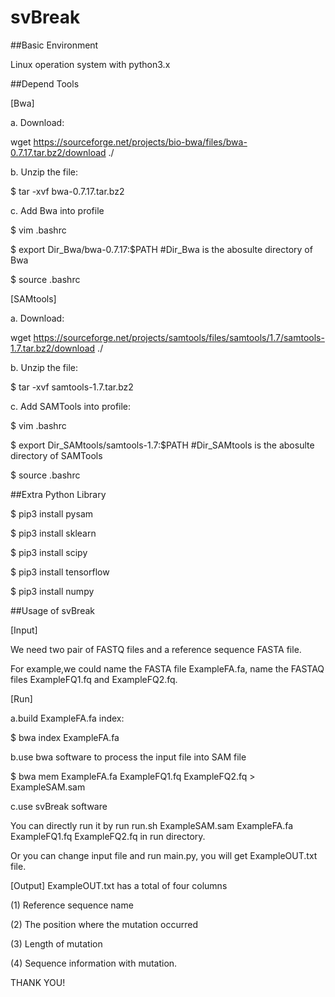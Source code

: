# svBreak

##Basic Environment

Linux operation system with python3.x

##Depend Tools

[Bwa]

a. Download:

wget https://sourceforge.net/projects/bio-bwa/files/bwa-0.7.17.tar.bz2/download ./

b. Unzip the file:

$ tar -xvf bwa-0.7.17.tar.bz2

c. Add Bwa into profile

$ vim .bashrc

$ export Dir_Bwa/bwa-0.7.17:$PATH #Dir_Bwa is the abosulte directory of Bwa

$ source .bashrc

[SAMtools]

a. Download:

wget https://sourceforge.net/projects/samtools/files/samtools/1.7/samtools-1.7.tar.bz2/download ./

b. Unzip the file:

$ tar -xvf samtools-1.7.tar.bz2

c. Add SAMTools into profile:

$ vim .bashrc

$ export Dir_SAMtools/samtools-1.7:$PATH #Dir_SAMtools is the abosulte directory of SAMTools

$ source .bashrc

##Extra Python Library

$ pip3 install pysam

$ pip3 install sklearn

$ pip3 install scipy

$ pip3 install tensorflow

$ pip3 install numpy

##Usage of svBreak

[Input]

  We need two pair of FASTQ files and a reference sequence FASTA file.
  
  For example,we could name the FASTA file ExampleFA.fa, name the FASTAQ files ExampleFQ1.fq and ExampleFQ2.fq.
  
[Run]

a.build ExampleFA.fa index:

$ bwa index ExampleFA.fa

b.use bwa software to process the input file into SAM file

$ bwa mem ExampleFA.fa ExampleFQ1.fq ExampleFQ2.fq > ExampleSAM.sam

c.use svBreak software

You can directly run it by run run.sh ExampleSAM.sam ExampleFA.fa ExampleFQ1.fq ExampleFQ2.fq in run directory.

Or you can change input file and run main.py, you will get ExampleOUT.txt file.

[Output]
ExampleOUT.txt has a total of four columns

(1) Reference sequence name

(2) The position where the mutation occurred

(3) Length of mutation

(4) Sequence information with mutation.

THANK YOU!
